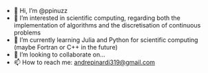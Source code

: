 - 👋 Hi, I’m @ppinuzz
- 👀 I’m interested in scientific computing, regarding both the implementation of algorithms and the discretisation of continuous problems
- 🌱 I’m currently learning Julia and Python for scientific computing (maybe Fortran or C++ in the future)
- 💞️ I’m looking to collaborate on...
- 📫 How to reach me: andrepinardi319@gmail.com

<!---
ppinuzz/ppinuzz is a ✨ special ✨ repository because its `README.md` (this file) appears on your GitHub profile.
You can click the Preview link to take a look at your changes.
--->
